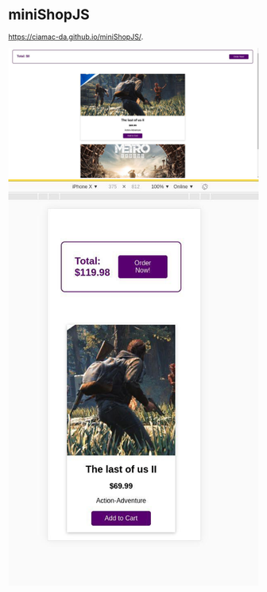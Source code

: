 # miniShopJS
https://ciamac-da.github.io/miniShopJS/.

![](readmeImage/1.jpg)
![](readmeImage/2.jpg)
